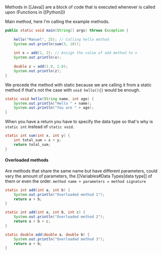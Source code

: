 
Methods in [[Java]] are a block of code that is executed whenever is called upon (Functions in [[Python]])

Main method, here I'm calling the example methods.
```java
public static void main(String[] args) throws Exception {
	
	hello("Manuel", 25); // Calling hello method
	System.out.println(sum(5, 10));
	
	int x = add(1, 2); // Assign the value of add method to x
	System.out.println(x);
	
	double z = add(1.0, 2.0);
	System.out.println(z);
}
```


We precede the method with static because we are calling it from a static method if that's not the case with ``void hello(){}`` would be enough.
```java
static void hello(String name, int age) {
	System.out.println("Hello " + name);
	System.out.println("You are " + age);
}
```


When you have a return you have to specify the data type so that's why is ``static int`` instead of ``static void``.
```java
static int sum(int x, int y) {
	int total_sum = x + y;
	return total_sum;
}
```

#### Overloaded methods

Are methods that share the same name but have different parameters, could vary the amount of parameters, the [[Variables#Data Types|data type]] of them or even the order.
``method name + parameters = method signature``

```java
static int add(int a, int b) {
	System.out.println("Overloaded method 1");
	return a + b;
}

static int add(int a, int b, int c) {
	System.out.println("Overloaded method 2");
	return a + b + c;
}

static double add(double a, double b) {
	System.out.println("Overloaded method 3");
	return a + b;
}
```
